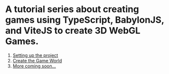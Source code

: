 # A tutorial series about creating games using TypeScript, BabylonJS, and ViteJS to create 3D WebGL Games.

1. [Setting up the project](https://www.willieliwa.com/posts/projectsetup)
1. [Create the Game World](https://www.willieliwa.com/posts/gameworld)
1. [More coming soon...](https://www.willieliwa.com/posts/gameworld)

